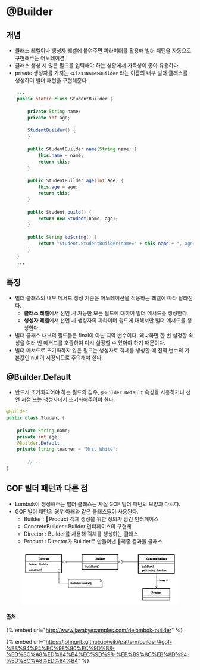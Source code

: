 # @Builder

## 개념

* 클래스 레벨이나 생성자 레벨에 붙여주면 파라미터를 활용해 빌더 패턴을 자동으로 구현해주는 어노테이션
* 클래스 생성 시 많은 필드를 입력해야 하는 상황에서 가독성이 좋아 유용하다.
* private 생성자를 가지는 `<ClassName>Builder` 라는 이름의 내부 빌더 클래스를 생성하여 빌더 패턴을 구현해준다.

```java
    ...
    public static class StudentBuilder {

        private String name;
        private int age;
    
        StudentBuilder() {
        }
    
        public StudentBuilder name(String name) {
            this.name = name;
            return this;
        }
    
        public StudentBuilder age(int age) {
            this.age = age;
            return this;
        }
    
        public Student build() {
            return new Student(name, age);
        }
    
        public String toString() {
            return "Student.StudentBuilder(name=" + this.name + ", age=" + this.age + ")";
        }
    }
    ...
```

## 특징

* 빌더 클래스의 내부 메서드 생성 기준은 어노테이션을 적용하는 레벨에 따라 달라진다.
  * **클래스 레벨**에서 선언 시 가능한 모든 필드에 대하여 빌더 메서드를 생성한다.
  * **생성자 레벨**에서 선언 시 생성자의 파라미터 필드에 대해서만 빌더 메서드를 생성한다.
* 빌더 클래스 내부의 필드들은 final이 아닌 지역 변수이다. 왜냐하면 한 번 설정한 속성을 여러 번 메서드를 호출하여 다시 설정할 수 있어야 하기 때문이다.
* 빌더 메서드로 초기화하지 않은 필드는 생성자로 객체를 생성할 때 전역 변수의 기본값인 null이 저장되므로 주의해야 한다.

## @Builder.Default

* 반드시 초기화되어야 하는 필드의 경우, `@Builder.Default` 속성을 사용하거나 선언 시점 또는 생성자에서 초기화해주어야 한다.

```java
@Builder
public class Student {

    private String name;
    private int age;
    @Builder.Default
    private String teacher = "Mrs. White";

        // ...
}
```

## GOF 빌더 패턴과 다른 점

* Lombok이 생성해주는 빌더 클래스는 사실 GOF 빌더 패턴의 모양과 다르다.
* GOF 빌더 패턴의 경우 아래와 같은 클래스들이 사용된다.
  * Builder : Product 객체 생성을 위한 정의가 담긴 인터페이스
  * ConcreteBuilder : Builder 인터페이스의 구현체
  * Director : Builder를 사용해 객체를 생성하는 클래스
  * Product : Director가 Builder로 만들어낸 최종 결과물 클래스

<figure><img src="../../.gitbook/assets/image (172).png" alt=""><figcaption></figcaption></figure>

#### 출처

{% embed url="http://www.javabyexamples.com/delombok-builder" %}

{% embed url="https://johngrib.github.io/wiki/pattern/builder/#gof-%EB%94%94%EC%9E%90%EC%9D%B8-%ED%8C%A8%ED%84%B4%EC%9D%98-%EB%B9%8C%EB%8D%94-%ED%8C%A8%ED%84%B4" %}
